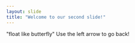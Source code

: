 ```yaml
---
layout: slide
title: "Welcome to our second slide!"
---
```

"float like butterfly"
Use the left arrow to go back!
